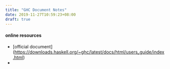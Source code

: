 ```yaml
---
title: "GHC Document Notes"
date: 2019-11-27T10:59:23+08:00
draft: true
---
```


#### online resources 
- [official document] (https://downloads.haskell.org/~ghc/latest/docs/html/users_guide/index.html)
- 